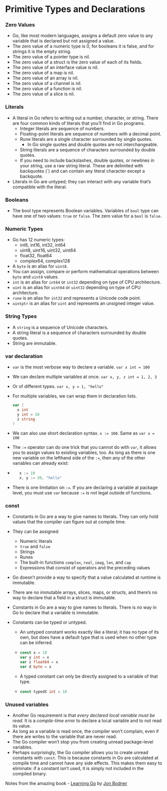 # Primitive Types and Declarations
### Zero Values
- Go, like most modern languages, assigns a default zero value to any variable that is declared but not assigned a value.
- The zero value of a numeric type is 0, for booleans it is false, and for strings it is the empty string.
- The zero value of a pointer type is nil.
- The zero value of a struct is the zero value of each of its fields.
- The zero value of an interface value is nil.
- The zero value of a map is nil.
- The zero value of an array is nil.
- The zero value of a channel is nil.
- The zero value of a function is nil.
- The zero value of a slice is nil.
### Literals
- A literal in Go refers to writing out a number, character, or string. There are four common kinds of literals that you’ll find in Go programs.
     - Integer literals are sequence of numbers.
     - Floating-point literals are sequence of numbers with a decimal point.
     - Rune literals are a single character surrounded by single quotes.
          - In Go single quotes and double quotes are not interchangeable.
     - String literals are a sequence of characters surrounded by double quotes.   
     - If you need to include backslashes, double quotes, or newlines in your string, use a raw string literal. These are delimited with backquotes (`) and can contain any literal character except a backquote.
-  Literals in Go are untyped; they can interact with any variable that’s compatible with the literal.

### Booleans
- The bool type represents Boolean variables. Variables of `bool` type can have one of two values: `true` or `false`. The zero value for a `bool` is `false`.

### Numeric Types
- Go has 12 numeric types:
     - int8, int16, int32, int64
     - uint8, uint16, uint32, uint64
     - float32, float64
     - complex64, complex128
- A `byte` is an alias for `uint8`.
- You can assign, compare or perform mathematical operations between `byte` and `uint8` values.
- `int` is an alias for `int64` or `int32` depending on type of CPU architecture.
- `uint` is an alias for `uint64` or `uint32` depending on type of CPU architecture.
- `rune` is an alias for `int32` and represents a Unicode code point.
- `uintptr` is an alias for `uint` and represents an unsigned integer value.

### String Types
- A `string` is a sequence of Unicode characters.
- A string literal is a sequence of characters surrounded by double quotes.
- String are immutable.

### var declaration

- `var` is the most verbose way to declare a variable.
     `var x int = 100`
     
- We can declare multiple variables at once.
     `var x, y, z int = 1, 2, 3`
     
- Or of different types.
     `var x, y = 1, "hello"`
     
- For multiple variables, we can wrap them in declaration lists.
     ```go
     var (
       x int
       y int = 10
       z string
     )
     
- We can also use short declaration syntax.
     `x := 100`. Same as `var x = 100`
     
- The `:=` operator can do one trick that you cannot do with `var`,  it allows you to assign values to existing variables, too. As long as there is one new variable on the lefthand side of the `:=`, then any of the other variables can already exist:

- ```go
     x := 10
     x, y := 30, "hello"
     ```

- There is one limitation on `:=`. If you are declaring a variable at package level, you must use `var` because `:=` is not legal outside of functions.

  

### const

- Constants in Go are a way to give names to literals. They can only hold values that the compiler can figure out at compile time.

- They can be assigned:

  - Numeric literals
  - `true` and `false`
  - Strings
  - Runes
  - The built-in functions `complex`, `real`, `imag`, `len`, and `cap`
  - Expressions that consist of operators and the preceding values

- Go doesn’t provide a way to specify that a value calculated at runtime is immutable.

- There are no immutable arrays, slices, maps, or structs, and there’s no way to declare that a field in a struct is immutable.

- Constants in Go are a way to give names to literals. There is *no* way in Go to declare that a variable is immutable.

- Constants can be typed or untyped. 

  - An untyped constant works exactly like a literal; it has no type of its own, but does have a default type that is used when no other type can be inferred.

  - ```go
    const x = 10
    var y int = x
    var z float64 = x
    var d byte = x
    ```

  -  A typed constant can only be directly assigned to a variable of that type.

  - ```go
    const typedX int = 10
    ```

### Unused variables

- Another Go requirement is that *every declared local variable must be read*. It is a *compile-time error* to declare a local variable and to not read its value.
- As long as a variable is read once, the compiler won’t complain, even if there are writes to the variable that are never read.
- The Go compiler won’t stop you from creating unread package-level variables.
- Perhaps surprisingly, the Go compiler allows you to create unread constants with `const`. This is because constants in Go are calculated at compile time and cannot have any side effects. This makes them easy to eliminate: if a constant isn’t used, it is simply not included in the compiled binary.



Notes from the amazing book - [Learning Go](https://www.oreilly.com/library/view/learning-go/9781492077206/) by [Jon Bodner](https://medium.com/@jon_43067)

